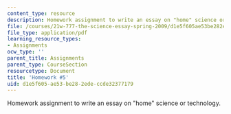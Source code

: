 ```yaml
---
content_type: resource
description: Homework assignment to write an essay on "home" science or technology.
file: /courses/21w-777-the-science-essay-spring-2009/d1e5f605ae53be282edeccde32377179_MIT21W_777s09_assn04_hw5.pdf
file_type: application/pdf
learning_resource_types:
- Assignments
ocw_type: ''
parent_title: Assignments
parent_type: CourseSection
resourcetype: Document
title: 'Homework #5'
uid: d1e5f605-ae53-be28-2ede-ccde32377179
---
```

Homework assignment to write an essay on "home" science or technology.

